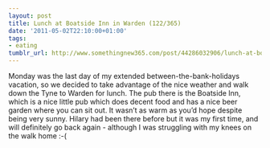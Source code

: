 ```yaml
---
layout: post
title: Lunch at Boatside Inn in Warden (122/365)
date: '2011-05-02T22:10:00+01:00'
tags:
- eating
tumblr_url: http://www.somethingnew365.com/post/44286032906/lunch-at-boatside-inn-in-warden-122365
---
```

Monday was the last day of my extended between-the-bank-holidays vacation, so we decided to take advantage of the nice weather and walk down the Tyne to Warden for lunch.
The pub there is the Boatside Inn, which is a nice little pub which does decent food and has a nice beer garden where you can sit out. It wasn’t as warm as you’d hope despite being very sunny. Hilary had been there before but it was my first time, and will definitely go back again - although I was struggling with my knees on the walk home :-(
